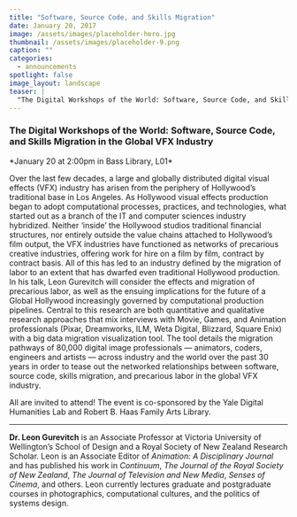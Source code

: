 ```yaml
---
title: "Software, Source Code, and Skills Migration"
date: January 20, 2017
image: /assets/images/placeholder-hero.jpg
thumbnail: /assets/images/placeholder-9.png
caption: ""
categories: 
  - announcements
spotlight: false 
image_layout: landscape
teaser: |
  "The Digital Workshops of the World: Software, Source Code, and Skills Migration in the Global VFX Industry January 20 at 2:00pm in Bass Library, L01 Over the last few decades, a large and globally..."
---
```


<h3>The Digital Workshops of the World: Software, Source Code, and Skills Migration in the Global VFX Industry</h3>
*January 20 at 2:00pm in Bass Library, L01*

Over the last few decades, a large and globally distributed digital visual effects (VFX) industry has arisen from the periphery of Hollywood’s traditional base in Los Angeles. As Hollywood visual effects production began to adopt computational processes, practices, and technologies, what started out as a branch of the IT and computer sciences industry hybridized. Neither ‘inside’ the Hollywood studios traditional financial structures, nor entirely outside the value chains attached to Hollywood’s film output, the VFX industries have functioned as networks of precarious creative industries, offering work for hire on a film by film, contract by contract basis. All of this has led to an industry defined by the migration of labor to an extent that has dwarfed even traditional Hollywood production. In his talk, Leon Gurevitch will consider the effects and migration of precarious labor, as well as the ensuing implications for the future of a Global Hollywood increasingly governed by computational production pipelines. Central to this research are both quantitative and qualitative research approaches that mix interviews with Movie, Games, and Animation professionals (Pixar, Dreamworks, ILM, Weta Digital, Blizzard, Square Enix) with a big data migration visualization tool. The tool details the migration pathways of 80,000 digital image professionals — animators, coders, engineers and artists — across industry and the world over the past 30 years in order to tease out the networked relationships between software, source code, skills migration, and precarious labor in the global VFX industry.
   
All are invited to attend! The event is co-sponsored by the Yale Digital Humanities Lab and Robert B. Haas Family Arts Library.

---

**Dr. Leon Gurevitch** is an Associate Professor at Victoria University of Wellington’s School of Design and a Royal Society of New Zealand Research Scholar. Leon is an Associate Editor of *Animation: A Disciplinary Journal* and has published his work in *Continuum*, *The Journal of the Royal Society of New Zealand*, *The Journal of Television and New Media*, *Senses of Cinema*, and others. Leon currently lectures graduate and postgraduate courses in photographics, computational cultures, and the politics of systems design.